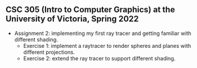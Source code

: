 CSC 305 (Intro to Computer Graphics) at the University of Victoria, Spring 2022
-------------------------------------------------------------------------------

- Assignment 2: implementing my first ray tracer and getting familiar with different shading. 
    - Exercise 1: implement a raytracer to render spheres and planes with different projections. 
    - Exercise 2: extend the ray tracer to support different shading.
